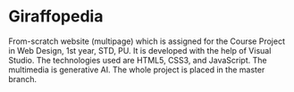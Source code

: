# Giraffopedia
From-scratch website (multipage) which is assigned for the Course Project in Web Design, 1st year, STD, PU.
It is developed with the help of Visual Studio.
The technologies used are HTML5, CSS3, and JavaScript. The multimedia is generative AI.
The whole project is placed in the master branch.

